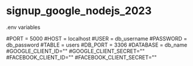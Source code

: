 # signup_google_nodejs_2023

.env variables

#PORT = 5000
#HOST = localhost
#USER = db_username
#PASSWORD = db_password
#TABLE = users
#DB_PORT = 3306
#DATABASE = db_name
#GOOGLE_CLIENT_ID=""
#GOOGLE_CLIENT_SECRET=""
#FACEBOOK_CLIENT_ID=""
#FACEBOOK_CLIENT_SECRET=""
